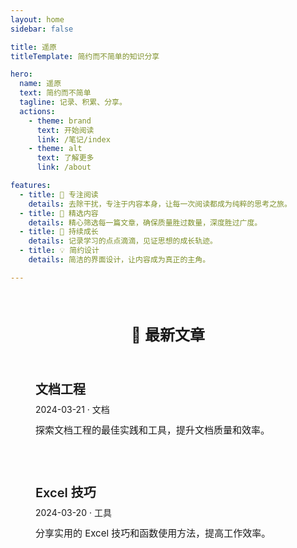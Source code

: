 ```yaml
---
layout: home
sidebar: false

title: 遥原
titleTemplate: 简约而不简单的知识分享

hero:
  name: 遥原
  text: 简约而不简单
  tagline: 记录、积累、分享。
  actions:
    - theme: brand
      text: 开始阅读
      link: /笔记/index
    - theme: alt
      text: 了解更多
      link: /about

features:
  - title: 📖 专注阅读
    details: 去除干扰，专注于内容本身，让每一次阅读都成为纯粹的思考之旅。
  - title: 🎯 精选内容
    details: 精心筛选每一篇文章，确保质量胜过数量，深度胜过广度。
  - title: 🌱 持续成长
    details: 记录学习的点点滴滴，见证思想的成长轨迹。
  - title: 💡 简约设计
    details: 简洁的界面设计，让内容成为真正的主角。

---
```


<HomePage />

<div class="recent-posts">
  <h2>📝 最新文章</h2>
  <div class="post-list">
    <a href="/笔记/文档工程/README" class="post-item">
      <div class="post-content">
        <h3>文档工程</h3>
        <p class="post-meta">2024-03-21 · 文档</p>
        <p class="post-desc">探索文档工程的最佳实践和工具，提升文档质量和效率。</p>
      </div>
    </a>
    <a href="/笔记/EXCEL/README" class="post-item">
      <div class="post-content">
        <h3>Excel 技巧</h3>
        <p class="post-meta">2024-03-20 · 工具</p>
        <p class="post-desc">分享实用的 Excel 技巧和函数使用方法，提高工作效率。</p>
      </div>
    </a>
  </div>
</div>

<style>
.recent-posts {
  max-width: 960px;
  margin: 4rem auto;
  padding: 0 1rem;
}

.recent-posts h2 {
  font-size: 1.5rem;
  margin-bottom: 2rem;
  text-align: center;
  color: var(--vp-c-text-1);
  font-weight: 600;
}

.post-list {
  display: grid;
  gap: 1.5rem;
  grid-template-columns: repeat(auto-fit, minmax(300px, 1fr));
}

.post-item {
  display: block;
  text-decoration: none;
  color: inherit;
  background: var(--vp-c-bg-soft);
  border-radius: 12px;
  padding: 1.5rem;
  transition: all 0.3s ease;
  border: 1px solid var(--vp-c-border);
}

.post-item:hover {
  transform: translateY(-2px);
  border-color: var(--vp-c-brand);
  box-shadow: 0 4px 12px rgba(0, 0, 0, 0.05);
}

.post-content h3 {
  font-size: 1.25rem;
  margin: 0 0 0.5rem;
  color: var(--vp-c-text-1);
  font-weight: 600;
}

.post-meta {
  font-size: 0.875rem;
  color: var(--vp-c-text-2);
  margin: 0 0 0.75rem;
}

.post-desc {
  font-size: 0.9375rem;
  color: var(--vp-c-text-2);
  margin: 0;
  line-height: 1.6;
}

@media (max-width: 640px) {
  .post-list {
    grid-template-columns: 1fr;
  }
  
  .recent-posts {
    margin: 2rem auto;
  }
}
</style> 